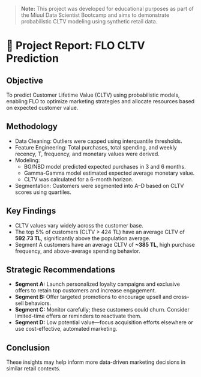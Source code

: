 > **Note:** This project was developed for educational purposes as part of the Miuul Data Scientist Bootcamp and aims to demonstrate probabilistic CLTV modeling using synthetic retail data.

# 📄 Project Report: FLO CLTV Prediction

## Objective
To predict Customer Lifetime Value (CLTV) using probabilistic models, enabling FLO to optimize marketing strategies and allocate resources based on expected customer value.

## Methodology
- Data Cleaning: Outliers were capped using interquantile thresholds.
- Feature Engineering: Total purchases, total spending, and weekly recency, T, frequency, and monetary values were derived.
- Modeling:
  - BG/NBD model predicted expected purchases in 3 and 6 months.
  - Gamma-Gamma model estimated expected average monetary value.
  - CLTV was calculated for a 6-month horizon.
- Segmentation: Customers were segmented into A–D based on CLTV scores using quartiles.

## Key Findings
- CLTV values vary widely across the customer base.
- The top 5% of customers (CLTV > 424 TL) have an average CLTV of **592.73 TL**, significantly above the population average.
- Segment A customers have an average CLTV of **~385 TL**, high purchase frequency, and above-average spending behavior.

## Strategic Recommendations
- **Segment A:** Launch personalized loyalty campaigns and exclusive offers to retain top customers and increase engagement.
- **Segment B:** Offer targeted promotions to encourage upsell and cross-sell behaviors.
- **Segment C:** Monitor carefully; these customers could churn. Consider limited-time offers or reminders to reactivate them.
- **Segment D:** Low potential value—focus acquisition efforts elsewhere or use cost-effective, automated marketing.

## Conclusion
These insights may help inform more data-driven marketing decisions in similar retail contexts.